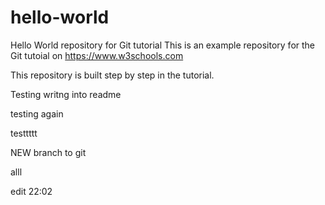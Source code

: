 # hello-world
Hello World repository for Git tutorial
This is an example repository for the Git tutoial on https://www.w3schools.com

This repository is built step by step in the tutorial. 

Testing writng into readme

testing again


testtttt

NEW branch to git


alll

edit 22:02
